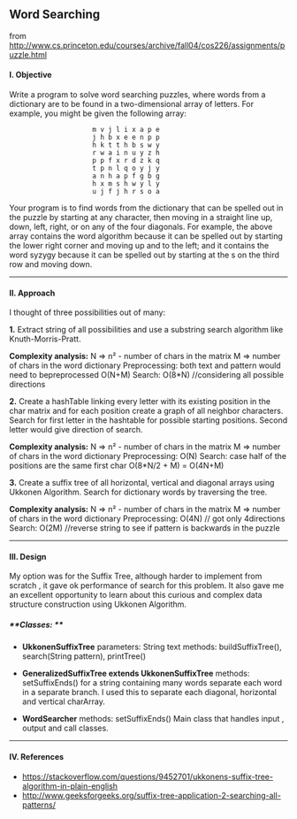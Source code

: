 ## **Word Searching** 
from http://www.cs.princeton.edu/courses/archive/fall04/cos226/assignments/puzzle.html

#### **I. Objective**


Write a program to solve word searching puzzles, where words from a dictionary are to be found in a two-dimensional array of letters. For example, you might be given the following array:
```
                     m v j l i x a p e
                     j h b x e e n p p
                     h k t t h b s w y
                     r w a i n u y z h
                     p p f x r d z k q
                     t p n l q o y j y
                     a n h a p f g b g
                     h x m s h w y l y
                     u j f j h r s o a
```

Your program is to find words from the dictionary that can be spelled out in the puzzle by starting at any character, then moving in a straight line up, down, left, right, or on any of the four diagonals. For example, the above array contains the word algorithm because it can be spelled out by starting the lower right corner and moving up and to the left; and it contains the word syzygy because it can be spelled out by starting at the s on the third row and moving down.

----------

####  **II. Approach**

I thought of three possibilities out of many:

**1.** Extract string of all possibilities and use a substring search algorithm like Knuth-Morris-Pratt.

**Complexity analysis:**
N => n² - number of chars in the matrix
M => number of chars in the word dictionary 
Preprocessing:  both text and pattern would need to bepreprocessed
O(N+M)
Search:
O(8*N) //considering all possible directions

**2.** Create a hashTable linking every letter with its existing position in the char matrix and for each position create a graph of all neighbor characters. Search for first letter in the hashtable for possible starting positions. Second letter would give direction of search.

**Complexity analysis:**
N => n² - number of chars in the matrix
M => number of chars in the word dictionary 
Preprocessing: 
O(N)
Search:
case half of the positions are the same first char
O(8*N/2 + M) = O(4N+M) 

**3.** Create a suffix tree of all horizontal, vertical and diagonal arrays using Ukkonen Algorithm. Search for dictionary words by traversing the tree. 

**Complexity analysis:**
N => n² - number of chars in the matrix
M => number of chars in the word dictionary 
Preprocessing: 
O(4N) // got only 4directions
Search:
O(2M) //reverse string to see if pattern is backwards in the puzzle

----------
#### **III. Design**
My option was for the Suffix Tree, although harder to implement from scratch , it gave ok performance of search for this problem. It also gave me an excellent opportunity to learn about this curious and complex data structure construction using Ukkonen Algorithm. 
##### **Classes: **

* __UkkonenSuffixTree__
parameters: String text 
methods: buildSuffixTree(), search(String pattern), printTree()

* __GeneralizedSuffixTree extends UkkonenSuffixTree__
  methods: setSuffixEnds()
  for a string containing many words separate each word in a separate branch. I used this to separate each diagonal, horizontal and vertical charArray.
  
* __WordSearcher__
  methods: setSuffixEnds()
Main class that handles input , output and call classes.

----------
#### **IV. References**
 * https://stackoverflow.com/questions/9452701/ukkonens-suffix-tree-algorithm-in-plain-english
 * http://www.geeksforgeeks.org/suffix-tree-application-2-searching-all-patterns/
